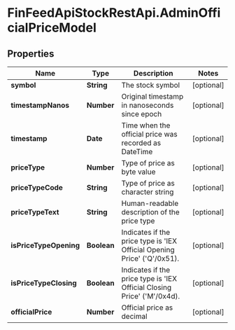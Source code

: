 # FinFeedApiStockRestApi.AdminOfficialPriceModel

## Properties

Name | Type | Description | Notes
------------ | ------------- | ------------- | -------------
**symbol** | **String** | The stock symbol | [optional] 
**timestampNanos** | **Number** | Original timestamp in nanoseconds since epoch | [optional] 
**timestamp** | **Date** | Time when the official price was recorded as DateTime | [optional] 
**priceType** | **Number** | Type of price as byte value | [optional] 
**priceTypeCode** | **String** | Type of price as character string | [optional] 
**priceTypeText** | **String** | Human-readable description of the price type | [optional] 
**isPriceTypeOpening** | **Boolean** | Indicates if the price type is &#39;IEX Official Opening Price&#39; (&#39;Q&#39;/0x51). | [optional] 
**isPriceTypeClosing** | **Boolean** | Indicates if the price type is &#39;IEX Official Closing Price&#39; (&#39;M&#39;/0x4d). | [optional] 
**officialPrice** | **Number** | Official price as decimal | [optional] 


